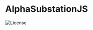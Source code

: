 # AlphaSubstationJS

![License](https://img.shields.io/badge/license-MIT-blue.svg)

<!---
An all-in-one toolkit for simplifying your development workflow. This toolkit includes a collection of essential tools and utilities to boost your productivity as a developer.

## Features

- Feature 1: Describe what feature 1 does.
- Feature 2: Describe what feature 2 does.
- Feature 3: Describe what feature 3 does.

## Installation

To get started with the Awesome Toolkit, follow these simple steps:

1. Clone this repository.
2. Run `npm install` to install dependencies.
3. Start using the toolkit in your project.

## Usage

Here's how you can use the Awesome Toolkit in your project:
-->

